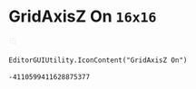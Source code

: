 # GridAxisZ On `16x16`
<img src="/img/GridAxisZ%20On.png" width=16 height=16>

``` CSharp
EditorGUIUtility.IconContent("GridAxisZ On")
```
```
-4110599411628875377
```
